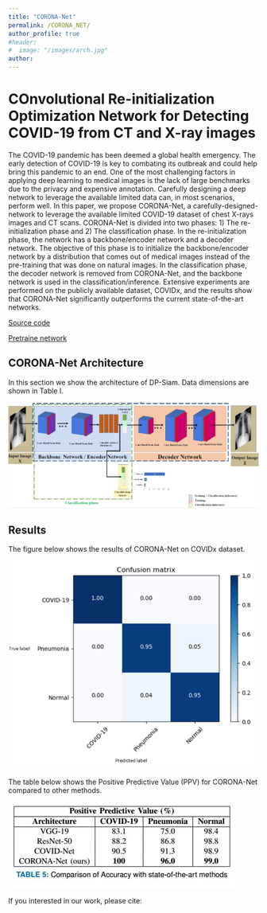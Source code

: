 ```yaml
---
title: "CORONA-Net"
permalink: /CORONA_NET/
author_profile: true
#header:
#  image: "/images/arch.jpg"
author: 
---
```

# COnvolutional Re-initialization Optimization Network for Detecting  COVID-19 from CT and X-ray images



The COVID-19 pandemic has been deemed a global health emergency. The early detection  of COVID-19 is  key to combating its outbreak and could help  bring this pandemic to an end. One of the most challenging factors in applying deep learning to medical images is the lack of large benchmarks due to the privacy and  expensive annotation.  Carefully designing a deep network to leverage the available limited data can, in most scenarios, perform well. In this paper, we propose CORONA-Net, a carefully-designed-network to leverage the available limited COVID-19 dataset of chest X-rays images and CT scans. CORONA-Net is divided into two phases: 1) The re-initialization phase and 2) The classification phase. In the re-initialization phase, the network has a backbone/encoder network and a decoder network. The objective of this phase is to initialize the backbone/encoder network  by a  distribution that comes out of  medical images  instead of the pre-training that was done on natural images. In the classification phase, the decoder network is removed from CORONA-Net, and the backbone network is used in the classification/inference. Extensive experiments are performed on the publicly available dataset, COVIDx, and the results show that CORONA-Net significantly outperforms the current state-of-the-art networks.

[Source code](https://github.com/Abdelpakey/CORONA-Net)

[Pretraine network](https://drive.google.com/file/d/1m95g1Lg2vi6Q5mMuPh9GX_U2Odc3H0NE/view?usp=sharing)

## CORONA-Net Architecture
In  this section we show the architecture of DP-Siam. Data dimensions are shown in Table I.

  <img src="./images/coronanet.jpg">


## Results

The figure below shows the results of CORONA-Net on COVIDx dataset.

![Confusion matrix](./images/confusionlabel.png)

The table below shows the Positive Predictive  Value (PPV) for CORONA-Net compared to other methods.



![](./images/ppv.jpg)



If you interested in our work, please cite:





<script type="text/javascript" id="clstr_globe" src="//cdn.clustrmaps.com/globe.js?d=DK6NivqyBCLgdq4_G_cU28fGcqhaBSty4GAmbzVWqf4"></script>